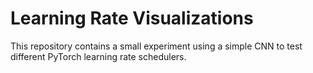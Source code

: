 # Learning Rate Visualizations
This repository contains a small experiment using a simple CNN to test different PyTorch learning rate schedulers.

